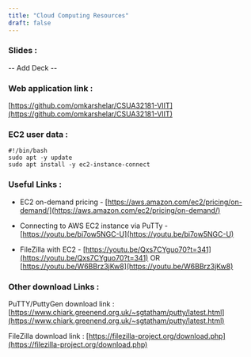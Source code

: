 ```yaml
---
title: "Cloud Computing Resources"
draft: false
---
```


### Slides :
-- Add Deck --

### Web application link :
[https://github.com/omkarshelar/CSUA32181-VIIT](https://github.com/omkarshelar/CSUA32181-VIIT)

### EC2 user data :
```shell
#!/bin/bash
sudo apt -y update
sudo apt install -y ec2-instance-connect
```

### Useful Links :
- EC2 on-demand pricing - [https://aws.amazon.com/ec2/pricing/on-demand/](https://aws.amazon.com/ec2/pricing/on-demand/)

- Connecting to AWS EC2 instance via PuTTy - [https://youtu.be/bi7ow5NGC-U](https://youtu.be/bi7ow5NGC-U)
- FileZilla with EC2 - [https://youtu.be/Qxs7CYguo70?t=341](https://youtu.be/Qxs7CYguo70?t=341) OR [https://youtu.be/W6BBrz3jKw8](https://youtu.be/W6BBrz3jKw8)

### Other download Links :
PuTTY/PuttyGen download link : [https://www.chiark.greenend.org.uk/~sgtatham/putty/latest.html](https://www.chiark.greenend.org.uk/~sgtatham/putty/latest.html)

FileZilla download link : [https://filezilla-project.org/download.php](https://filezilla-project.org/download.php)